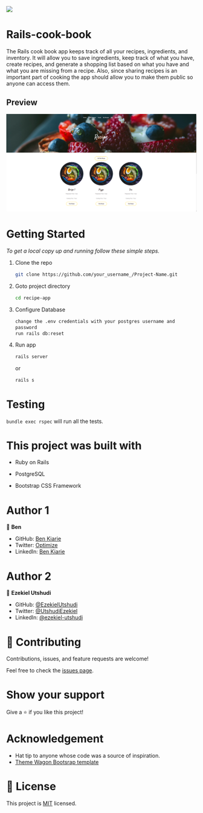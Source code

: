 ![](https://img.shields.io/badge/Microverse-blueviolet)

# Rails-cook-book

The Rails cook book  app keeps track of all your recipes, ingredients, and inventory. It will allow you to save ingredients, keep track of what you have, create recipes, and generate a shopping list based on what you have and what you are missing from a recipe. Also, since sharing recipes is an important part of cooking the app should allow you to make them public so anyone can access them.

## Preview
<img src="./app/assets/images/recipearea.png">

# Getting Started


_To get a local copy up and running follow these simple steps._

1. Clone the repo
   ```sh
   git clone https://github.com/your_username_/Project-Name.git
   ```
2. Goto project directory
   ```sh
   cd recipe-app
   ```
3. Configure Database 
   ```
   change the .env credentials with your postgres username and password 
   run rails db:reset
   ```
4. Run app
   ```sh
   rails server
   ```
   or
   ```sh
   rails s
   ```

# Testing

`bundle exec rspec` will run all the tests.


# This project was built with

- Ruby on Rails

- PostgreSQL

- Bootstrap CSS Framework

# Author 1

👤 **Ben**

- GitHub: [Ben Kiarie](https://github.com/Benmuiruri)
- Twitter: [Optimize](https://twitter.com/_optimize)
- LinkedIn: [Ben Kiarie](https://www.linkedin.com/in/benjamin-kiarie-180b66149/)


# Author 2

👤 **Ezekiel Utshudi**
- GitHub: [@EzekielUtshudi](https://github.com/EzekielUtshudi)
- Twitter: [@UtshudiEzekiel](https://twitter.com/UtshudiEzekiel)
- LinkedIn: [@ezekiel-utshudi](https://www.linkedin.com/in/ezekiel-utshudi-195782162/)


# 🤝 Contributing

Contributions, issues, and feature requests are welcome!

Feel free to check the [issues page](https://github.com/Donard97/recipe-app/issues).

# Show your support

Give a ⭐️ if you like this project!

# Acknowledgement

- Hat tip to anyone whose code was a source of inspiration.
- [Theme Wagon Bootsrap template](https://themewagon.com/themes/free-bootstrap-4-html5-cooking-website-template-tasty-recipes/)

# 📝 License

This project is [MIT](./MIT.md) licensed.
